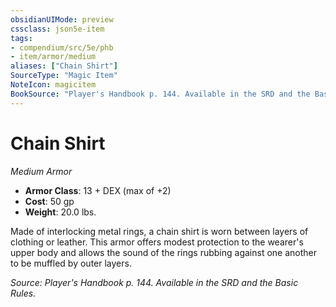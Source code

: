 ```yaml
---
obsidianUIMode: preview
cssclass: json5e-item
tags:
- compendium/src/5e/phb
- item/armor/medium
aliases: ["Chain Shirt"]
SourceType: "Magic Item"
NoteIcon: magicitem
BookSource: "Player's Handbook p. 144. Available in the SRD and the Basic Rules."
---
```

# Chain Shirt
*Medium Armor*  

- **Armor Class**: 13 + DEX (max of +2)
- **Cost**: 50 gp
- **Weight**: 20.0 lbs.

Made of interlocking metal rings, a chain shirt is worn between layers of clothing or leather. This armor offers modest protection to the wearer's upper body and allows the sound of the rings rubbing against one another to be muffled by outer layers.

*Source: Player's Handbook p. 144. Available in the SRD and the Basic Rules.*